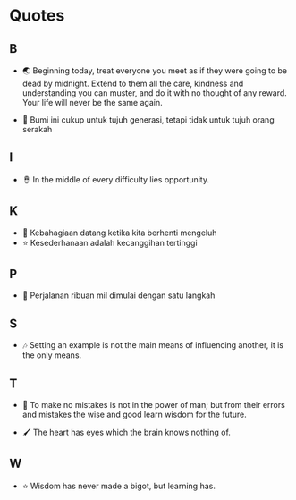 # Quotes

## B
- 🌏 Beginning today, treat everyone you meet as if they were going to be dead by midnight. Extend to them all the care, kindness and understanding you can muster, and do it with no thought of any reward. Your life will never be the same again.

- 🎺 Bumi ini cukup untuk tujuh generasi, tetapi tidak untuk tujuh orang serakah

## I

- 🪘 In the middle of every difficulty lies opportunity.

## K

- 🧿 Kebahagiaan datang ketika kita berhenti mengeluh
- ⭐ Kesederhanaan adalah kecanggihan tertinggi

## P

- 🎺 Perjalanan ribuan mil dimulai dengan satu langkah

## S

- 🎶 Setting an example is not the main means of influencing another, it is the only means.

## T
- 🎨 To make no mistakes is not in the power of man; but from their errors and mistakes the wise and good learn wisdom for the future.

- 🖌️ The heart has eyes which the brain knows nothing of.

## W

- ⭐ Wisdom has never made a bigot, but learning has.
